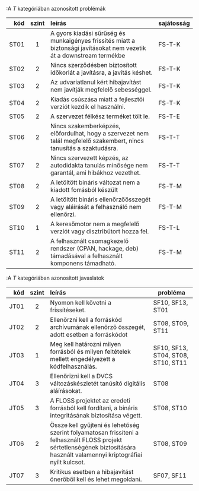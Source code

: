 :A *T* kategóriában azonosított problémák

kód |szint|leírás                                                                            | sajátosság
---:|:--:|:---------------------------------------------------------------------------------|---------------
ST01|1|A gyors kiadási sűrűség és munkaigényes frissítés miatt a biztonsági javításokat nem vezetik át a downstream termékbe|FS-T-K
ST02|2|Nincs szerződésben biztosított időkorlát a javításra, a javítás késhet.|FS-T-K
ST03|2|Az udvariatlanul kért hibajavítást nem javítják megfelelő sebességgel.|FS-T-K
ST04|2|Kiadás csúszása miatt a fejlesztői verziót kezdik el használni.|FS-T-K
ST05|2|A szervezet félkész terméket tölt le.|FS-T-E
ST06|2|Nincs szakemberképzés, előfordulhat, hogy a szervezet nem talál megfelelő szakembert, nincs tanusítás a szaktudásra.|FS-T-T
ST07|2|Nincs szervezett képzés, az autodidakta tanulás minősége nem garantál, ami hibákhoz vezethet.|FS-T-T
ST08|2|A letöltött bináris változat nem a kiadott forrásból készült|FS-T-M
ST09|2|A letöltött bináris ellenőrzőösszegét vagy aláírását a felhasználó nem ellenőrzi.|FS-T-M
ST10|1|A keresőmotor nem a megfelelő verziót vagy disztribútort hozza fel.|FS-T-L
ST11|2|A felhasznált csomagkezelő rendszer (CPAN, hackage, deb) támadásával a felhasznált komponens támadható.|FS-T-M

:A *T* kategóriában azonosított javaslatok

kód |szint|leírás                                                                            | probléma
---:|:--:|:---------------------------------------------------------------------------------|---------------
JT01|2|Nyomon kell követni a frissítéseket.|SF10, SF13, ST01
JT02|2|Ellenőrzni kell a forráskód archívumának ellenőrző összegét, adott esetben a forráskódot|ST08, ST09, ST11
JT03|1|Meg kell határozni milyen forrásból és milyen feltételek mellett engedélyezett a kódfelhasználás.|SF10, SF13, ST04, ST08, ST10, ST11
JT04|3|Ellenőrizni kell a DVCS változáskészletét tanúsító digitális aláírásokat.|ST08
JT05|3|A FLOSS projektet az eredeti forrásból kell fordítani, a bináris integritásának biztosítása végett.|ST08, ST10
JT06|2|Össze kell gyűjteni és lehetőség szerint folyamatosan frissíteni a felhasznált FLOSS projekt sértetlenségének biztosítására használt valamennyi kriptográfiai nyílt kulcsot.|ST08, ST09
JT07|3|Kritikus esetben a hibajavítást önerőből kell és lehet megoldani.|SF07, SF11
